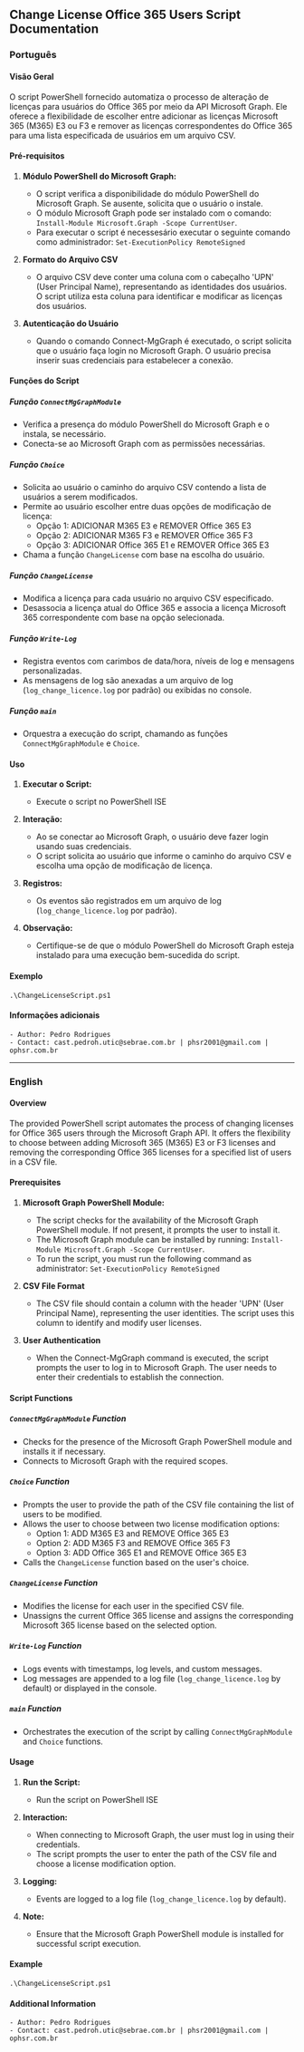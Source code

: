 ## Change License Office 365 Users Script Documentation

### Português

#### Visão Geral
O script PowerShell fornecido automatiza o processo de alteração de licenças para usuários do Office 365 por meio da API Microsoft Graph. Ele oferece a flexibilidade de escolher entre adicionar as licenças Microsoft 365 (M365) E3 ou F3 e remover as licenças correspondentes do Office 365 para uma lista especificada de usuários em um arquivo CSV.

#### Pré-requisitos
1. **Módulo PowerShell do Microsoft Graph:**
   - O script verifica a disponibilidade do módulo PowerShell do Microsoft Graph. Se ausente, solicita que o usuário o instale.
   - O módulo Microsoft Graph pode ser instalado com o comando: `Install-Module Microsoft.Graph -Scope CurrentUser`.
   - Para executar o script é necessesário executar o seguinte comando como administrador: `Set-ExecutionPolicy RemoteSigned`
  
2. **Formato do Arquivo CSV**
   - O arquivo CSV deve conter uma coluna com o cabeçalho 'UPN' (User Principal Name), representando as identidades dos usuários. O script utiliza esta coluna para identificar e modificar as licenças dos usuários.

3. **Autenticação do Usuário**
   - Quando o comando Connect-MgGraph é executado, o script solicita que o usuário faça login no Microsoft Graph. O usuário precisa inserir suas credenciais para estabelecer a conexão.

#### Funções do Script

##### Função `ConnectMgGraphModule`
- Verifica a presença do módulo PowerShell do Microsoft Graph e o instala, se necessário.
- Conecta-se ao Microsoft Graph com as permissões necessárias.

##### Função `Choice`
- Solicita ao usuário o caminho do arquivo CSV contendo a lista de usuários a serem modificados.
- Permite ao usuário escolher entre duas opções de modificação de licença:
  - Opção 1: ADICIONAR M365 E3 e REMOVER Office 365 E3
  - Opção 2: ADICIONAR M365 F3 e REMOVER Office 365 F3
  - Opção 3: ADICIONAR Office 365 E1 e REMOVER Office 365 E3
- Chama a função `ChangeLicense` com base na escolha do usuário.

##### Função `ChangeLicense`
- Modifica a licença para cada usuário no arquivo CSV especificado.
- Desassocia a licença atual do Office 365 e associa a licença Microsoft 365 correspondente com base na opção selecionada.

##### Função `Write-Log`
- Registra eventos com carimbos de data/hora, níveis de log e mensagens personalizadas.
- As mensagens de log são anexadas a um arquivo de log (`log_change_licence.log` por padrão) ou exibidas no console.

##### Função `main`
- Orquestra a execução do script, chamando as funções `ConnectMgGraphModule` e `Choice`.

#### Uso
1. **Executar o Script:**
   - Execute o script no PowerShell ISE

2. **Interação:**
   - Ao se conectar ao Microsoft Graph, o usuário deve fazer login usando suas credenciais.
   - O script solicita ao usuário que informe o caminho do arquivo CSV e escolha uma opção de modificação de licença.

3. **Registros:**
   - Os eventos são registrados em um arquivo de log (`log_change_licence.log` por padrão).

4. **Observação:**
   - Certifique-se de que o módulo PowerShell do Microsoft Graph esteja instalado para uma execução bem-sucedida do script.

#### Exemplo
    .\ChangeLicenseScript.ps1

#### Informações adicionais
    - Author: Pedro Rodrigues
    - Contact: cast.pedroh.utic@sebrae.com.br | phsr2001@gmail.com | ophsr.com.br

---
<div style="page-break-after: always;"></div>

### English

#### Overview
The provided PowerShell script automates the process of changing licenses for Office 365 users through the Microsoft Graph API. It offers the flexibility to choose between adding Microsoft 365 (M365) E3 or F3 licenses and removing the corresponding Office 365 licenses for a specified list of users in a CSV file.

#### Prerequisites
1. **Microsoft Graph PowerShell Module:**
   - The script checks for the availability of the Microsoft Graph PowerShell module. If not present, it prompts the user to install it.
   - The Microsoft Graph module can be installed by running: `Install-Module Microsoft.Graph -Scope CurrentUser`.
   - To run the script, you must run the following command as administrator: `Set-ExecutionPolicy RemoteSigned`

2. **CSV File Format**
   - The CSV file should contain a column with the header 'UPN' (User Principal Name), representing the user identities. The script uses this column to identify and modify user licenses.

3. **User Authentication**
   - When the Connect-MgGraph command is executed, the script prompts the user to log in to Microsoft Graph. The user needs to enter their credentials to establish the connection.

#### Script Functions

##### `ConnectMgGraphModule` Function
- Checks for the presence of the Microsoft Graph PowerShell module and installs it if necessary.
- Connects to Microsoft Graph with the required scopes.

##### `Choice` Function
- Prompts the user to provide the path of the CSV file containing the list of users to be modified.
- Allows the user to choose between two license modification options:
  - Option 1: ADD M365 E3 and REMOVE Office 365 E3
  - Option 2: ADD M365 F3 and REMOVE Office 365 F3
  - Option 3: ADD Office 365 E1 and REMOVE Office 365 E3
- Calls the `ChangeLicense` function based on the user's choice.

##### `ChangeLicense` Function
- Modifies the license for each user in the specified CSV file.
- Unassigns the current Office 365 license and assigns the corresponding Microsoft 365 license based on the selected option.

##### `Write-Log` Function
- Logs events with timestamps, log levels, and custom messages.
- Log messages are appended to a log file (`log_change_licence.log` by default) or displayed in the console.

##### `main` Function
- Orchestrates the execution of the script by calling `ConnectMgGraphModule` and `Choice` functions.

#### Usage
1. **Run the Script:**
   - Run the script on PowerShell ISE 

2. **Interaction:**
   - When connecting to Microsoft Graph, the user must log in using their credentials.
   - The script prompts the user to enter the path of the CSV file and choose a license modification option.
3. **Logging:**
   - Events are logged to a log file (`log_change_licence.log` by default).

4. **Note:**
   - Ensure that the Microsoft Graph PowerShell module is installed for successful script execution.

#### Example
    .\ChangeLicenseScript.ps1

#### Additional Information
    - Author: Pedro Rodrigues
    - Contact: cast.pedroh.utic@sebrae.com.br | phsr2001@gmail.com | ophsr.com.br

